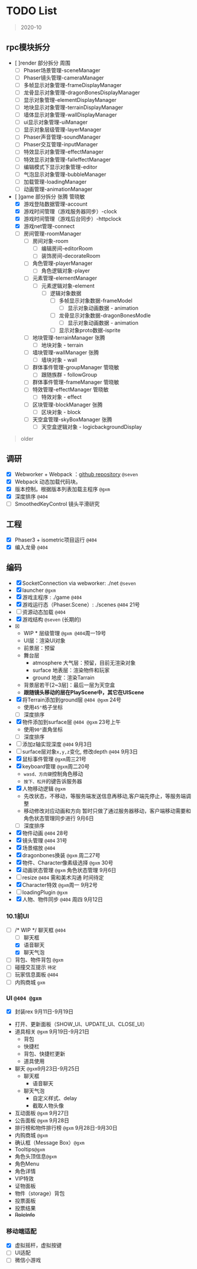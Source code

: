 TODO List
===
> 2020-10
## rpc模块拆分
- [ ]render 部分拆分  周围
  - [ ] Phaser场景管理-sceneManager
  - [ ] Phaser镜头管理-cameraManager
  - [ ] 多帧显示对象管理-frameDisplayManager
  - [ ] 龙骨显示对象管理-dragonBonesDisplayManager
  - [ ] 显示对象管理-elementDisplayManager
  - [ ] 地块显示对象管理-terrainDisplayManager
  - [ ] 墙体显示对象管理-wallDisplayManager
  - [ ] ui显示对象管理-uiManager
  - [ ] 显示对象层级管理-layerManager
  - [ ] Phaser声音管理-soundManager
  - [ ] Phaser交互管理-inputManager
  - [ ] 特效显示对象管理-effectManager
  - [ ] 特效显示对象管理-falleffectManager
  - [ ] 编辑模式下显示对象管理-editor
  - [ ] 气泡显示对象管理-bubbleManager
  - [ ] 加载管理-loadingManager
  - [ ] 动画管理-animationManager
- [ ]game 部分拆分 张腾 管晓敏
  - [x] 游戏登陆数据管理-account
  - [x] 游戏时间管理（游戏服务器同步）-clock
  - [x] 游戏时间管理（游戏后台同步）-httpclock
  - [x] 游戏net管理-connect
  - [ ] 房间管理-roomManager
    - [ ] 房间对象-room
      - [ ] 编辑房间-editorRoom
      - [ ] 装饰房间-decorateRoom
    - [ ] 角色管理-playerManager
      - [ ] 角色逻辑对象-player
    - [ ] 元素管理-elementManager
      - [ ] 元素逻辑对象-element
        - [ ] 逻辑对象数据
          - [ ] 多帧显示对象数据-frameModel
            - [ ] 显示对象动画数据 - animation
          - [ ] 龙骨显示对象数据-dragonBonesModle
            - [ ] 显示对象动画数据 - animation
          - [ ] 显示对象proto数据-isprite
    - [ ] 地块管理-terrainManager 张腾
      - [ ] 地块对象 - terrain
    - [ ] 墙块管理-wallManager 张腾
      - [ ] 墙块对象 - wall
    - [ ] 群体事件管理-groupManager 管晓敏
      - [ ] 跟随族群 - followGroup
    - [ ] 群体事件管理-frameManager 管晓敏
    - [ ] 特效管理-effectManager 管晓敏
      - [ ] 特效对象 - effect
    - [ ] 区块管理-blockManager 张腾
      - [ ] 区块对象 - block
    - [ ] 天空盒管理-skyBoxManager 张腾
      - [ ] 天空盒逻辑对象 - logicbackgroundDisplay
> older
## 调研
- [x] Webworker + Webpack ：[github repository](https://github.com/askdaddy/ts-webworker-webpack) `@seven`
- [x] Webpack 动态加载代码块。
- [x] 版本控制。根据版本列表加载主程序 `@gxm`
- [x] 深度排序 `@404`
- [ ] SmoothedKeyControl 镜头平滑研究

## 工程
- [x] Phaser3 + isometric项目运行 `@404`
- [x] 编入龙骨 `@404`

## 编码
- [x] SocketConnection via webworker: ./net `@seven`
- [x] launcher `@gxm`
- [x] 游戏主程序 : ./game `@404`
- [x] 游戏运行态（Phaser.Scene）: ./scenes `@404` 21号
- [ ] 资源动态加载 `@404`
- [x] 游戏结构 `@seven` (长期的)
- [x] * WIP * 层级管理 `@gxm @404`周一19号
  - UI层：渲染UI对象
  - 前景层：预留
  - 舞台层
    - atmosphere 大气层：预留，目前无渲染对象
    - surface 地表层：渲染物件和玩家
    - ground 地皮：渲染Tarrain
  - 背景层若干[2~3层]：最后一层为天空盒
  - **跟随镜头移动的层在PlayScene中，其它在UIScene**
- [x] 将Terrain添加到ground层 `@404 @gxm` 24号
  - 使用`45°`格子坐标
  - [ ] 深度排序 
- [x] 物件添加到surface层 `@404 @gxm` 23号上午
  - 使用`90°`直角坐标
  - [ ] 深度排序 
- [ ] 添加z轴实现深度 `@404` 9月3日
- [ ] surface层对象`x,y,z`变化, 修改depth `@404` 9月3日
- [x] 鼠标事件管理 `@gxm`周三21号
- [x] keyboard管理 `@gxm`周二20号
  - `wasd、方向键`控制角色移动
  - `按下、松开`的键告诉服务器 
- [x] 人物移动逻辑 `@gxm`
  - 先改状态，不移动，等服务端发送信息再移动,客户端先停止，等服务端调整
  - 移动修改对应动画和方向  暂时只做了通过服务器移动，客户端移动需要和角色状态管理同步进行 9月6日
  - [ ] 深度排序 
- [x]  物件动画 `@404` 28号
- [x] 镜头管理 `@404` 31号
- [x] 场景缩放 `@404`
- [x] dragonbones换装 `@gxm` 周二27号
- [x] 物件、Character像素级选择 `@gxm` 30号
- [x] 动画状态管理 `@gxm` 角色状态管理 9月6日
- [ ] resize `@404` 需和美术沟通 时间待定
- [x] Character特效 `@gxm`周一 9月2号
- [ ] loadingPlugin `@gxm`
- [x] 人物、物件同步 `@404` 周四 9月12日

### 10.1前UI
- [ ] /* WIP */ 聊天框 `@404`
    - [ ] 聊天框
    - [x] 语音聊天
    - [x] 聊天气泡
- [ ] 背包、物件背包 `@gxm`
- [ ] 碰撞交互提示 `待定`
- [ ] 玩家信息面板 `@404`
- [ ] 内购商城 `gxm`

### UI `@404 @gxm`
  -[x] 封装rex 9月11日-9月19日
  - 打开、更新面板（SHOW_UI、UPDATE_UI、CLOSE_UI）
  - 道具相关 `@gxm` 9月19日-9月21日 
    - 背包
    - 快捷栏
    - 背包、快捷栏更新
    - 道具使用
  - 聊天 `@gxm`9月23日-9月25日
    - 聊天框
      - 语音聊天
    - 聊天气泡
      - 自定义样式、delay
      - 截取人物头像
  - 互动面板 `@gxm` 9月27日
  - 公告面板 `@gxm` 9月28日
  - 排行榜和物件排行榜 `@gxm` 9月28日-9月30日
  - 内购商城 `@gxm`
  - 确认框（Message Box）`@gxm`
  - Tooltips`@gxm`
  - 角色头顶信息`@gxm`
  - 角色Menu
  - 角色详情
  - VIP特效
  - 证物面板
  - 物件（storage）背包
  - 投票面板
  - 投票结果
  - ~~RoleInfo~~

### 移动端适配
- [x] 虚拟摇杆，虚拟按键
- [ ] UI适配
- [ ] 微信小游戏
